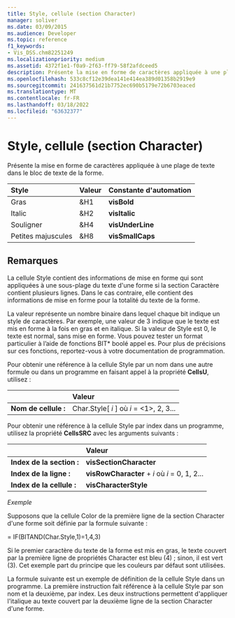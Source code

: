 ```yaml
---
title: Style, cellule (section Character)
manager: soliver
ms.date: 03/09/2015
ms.audience: Developer
ms.topic: reference
f1_keywords:
- Vis_DSS.chm82251249
ms.localizationpriority: medium
ms.assetid: 4372f1e1-f0a9-2f63-ff79-58f2afdceed5
description: Présente la mise en forme de caractères appliquée à une plage de texte dans le bloc de texte de la forme.
ms.openlocfilehash: 533c8cf12e39dea141e414ea389d01358b2919e9
ms.sourcegitcommit: 241637561d21b7752ec690b5179e72b6703eaced
ms.translationtype: MT
ms.contentlocale: fr-FR
ms.lasthandoff: 03/18/2022
ms.locfileid: "63632377"
---
```

# <a name="style-cell-character-section"></a>Style, cellule (section Character)

Présente la mise en forme de caractères appliquée à une plage de texte dans le bloc de texte de la forme.
  
|**Style**|**Valeur**|**Constante d'automation**|
|:-----|:-----|:-----|
| Gras  <br/> | &amp;H1  <br/> |**visBold** <br/> |
| Italic  <br/> | &amp;H2  <br/> |**visItalic** <br/> |
| Souligner  <br/> | &amp;H4  <br/> |**visUnderLine** <br/> |
| Petites majuscules  <br/> | &amp;H8  <br/> |**visSmallCaps** <br/> |
   
## <a name="remarks"></a>Remarques

La cellule Style contient des informations de mise en forme qui sont appliquées à une sous-plage du texte d'une forme si la section Caractère contient plusieurs lignes. Dans le cas contraire, elle contient des informations de mise en forme pour la totalité du texte de la forme.
  
La valeur représente un nombre binaire dans lequel chaque bit indique un style de caractères. Par exemple, une valeur de 3 indique que le texte est mis en forme à la fois en gras et en italique. Si la valeur de Style est 0, le texte est normal, sans mise en forme. Vous pouvez tester un format particulier à l’aide de fonctions BIT\* boolé appel es. Pour plus de précisions sur ces fonctions, reportez-vous à votre documentation de programmation.
  
Pour obtenir une référence à la cellule Style par un nom dans une autre formule ou dans un programme en faisant appel à la propriété **CellsU**, utilisez : 
  
||Valeur |
|:-----|:-----|
| **Nom de cellule :**  <br/> | Char.Style[  *i*  ] où  *i*  = <1>, 2, 3... |
   
Pour obtenir une référence à la cellule Style par index dans un programme, utilisez la propriété **CellsSRC** avec les arguments suivants : 
  
||Valeur |
|:-----|:-----|
| **Index de la section :**  <br/> |**visSectionCharacter** <br/> |
| **Index de la ligne :**  <br/> |**visRowCharacter** +   *i* où *i* = 0, 1, 2... |
| **Index de la cellule :**  <br/> |**visCharacterStyle** <br/> |
   
 *Exemple* 
  
Supposons que la cellule Color de la première ligne de la section Character d'une forme soit définie par la formule suivante :
  
= IF(BITAND(Char.Style,1)=1,4,3)
  
Si le premier caractère du texte de la forme est mis en gras, le texte couvert par la première ligne de propriétés Character est bleu (4) ; sinon, il est vert (3). Cet exemple part du principe que les couleurs par défaut sont utilisées.
  
La formule suivante est un exemple de définition de la cellule Style dans un programme. La première instruction fait référence à la cellule Style par son nom et la deuxième, par index. Les deux instructions permettent d'appliquer l'italique au texte couvert par la deuxième ligne de la section Character d'une forme.
  

